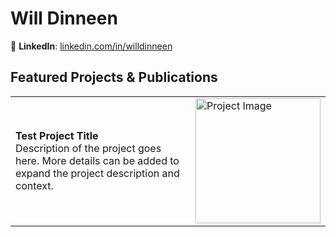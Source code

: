 # Will Dinneen
🔗 **LinkedIn**: [linkedin.com/in/willdinneen](https://www.linkedin.com/in/willdinneen)  


## Featured Projects & Publications
<table style="border-collapse: collapse; width: 100%;">
  <tr>
    <td style="width: 83%;">
      <strong>Test Project Title</strong><br>
      Description of the project goes here. More details can be added to expand the project description and context.
    </td>
    <td style="width: 17%;">
      <img style="width: 200px; height: auto;" src="https://arizent.brightspotcdn.com/d2/5b/e2dfd0ca47e18efc4ef07b966770/2023-best-for-tech-cover-art.jpg" alt="Project Image" style="width:100%;"/>
    </td>
  </tr>
</table>


